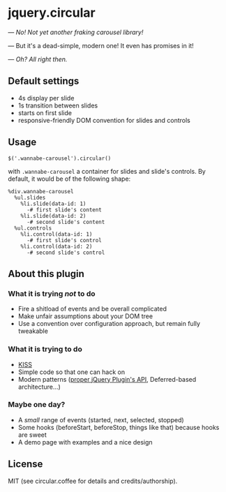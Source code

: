 jquery.circular
===============

— *No! Not yet another fraking carousel library!*

— But it's a dead-simple, modern one! It even has promises in it!

— *Oh? All right then.*

Default settings
----------------

* 4s display per slide
* 1s transition between slides
* starts on first slide
* responsive-friendly DOM convention for slides and controls

Usage
-----

``` jquery
$('.wannabe-carousel').circular()
```

with `.wannabe-carousel` a container for slides and slide's controls. By
default, it would be of the following shape:

``` haml
%div.wannabe-carousel
  %ul.slides
    %li.slide(data-id: 1)
      -# first slide's content
    %li.slide(data-id: 2)
      -# second slide's content
  %ul.controls
    %li.control(data-id: 1)
      -# first slide's control
    %li.control(data-id: 2)
      -# second slide's control
```

About this plugin
-----------------

### What it is trying *not* to do

* Fire a shitload of events and be overall complicated
* Make unfair assumptions about your DOM tree
* Use a convention over configuration approach, but remain fully tweakable

### What it is trying to do

* [KISS](http://en.wikipedia.org/wiki/KISS_principle)
* Simple code so that one can hack on
* Modern patterns ([proper jQuery Plugin's API](http://kaibun.net/blog/2013/04/19/a-fully-fledged-coffeescript-boilerplate-for-jquery-plugins/),
  Deferred-based architecture…)

### Maybe one day?

* A *small* range of events (started, next, selected, stopped)
* Some hooks (beforeStart, beforeStop, things like that) because hooks are
  sweet
* A demo page with examples and a nice design

License
-------

MIT (see circular.coffee for details and credits/authorship).
